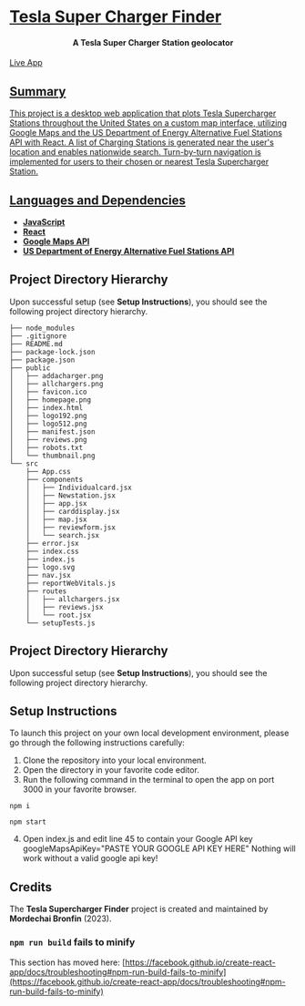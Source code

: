  # [Tesla Super Charger Finder](https://www.teslasc.net/)

 <h4 align="center">A Tesla Super Charger Station geolocator</h1>

 <a href="https://www.teslasc.net/">Live App
 

## Summary
This project is a desktop web application that plots Tesla Supercharger Stations throughout the United States on a custom map interface, utilizing Google Maps and the US Department of Energy Alternative Fuel Stations API with React. A list of Charging Stations is generated near the user's location and enables nationwide search. Turn-by-turn navigation is implemented for users to their chosen or nearest Tesla Supercharger Station.

## Languages and Dependencies

* **[JavaScript](https://developer.mozilla.org/en-US/docs/Web/JavaScript)**
* **[React](https://react.dev/)**
* **[Google Maps API]()**
* **[US Department of Energy Alternative Fuel Stations API]()**

## Project Directory Hierarchy

Upon successful setup (see **Setup Instructions**), you should see the following project directory hierarchy.

```
├── node_modules
├── .gitignore
├── README.md
├── package-lock.json
├── package.json
├── public
│   ├── addacharger.png
│   ├── allchargers.png
│   ├── favicon.ico
│   ├── homepage.png
│   ├── index.html
│   ├── logo192.png
│   ├── logo512.png
│   ├── manifest.json
│   ├── reviews.png
│   ├── robots.txt
│   └── thumbnail.png
└── src
    ├── App.css
    ├── components
    │   ├── Individualcard.jsx
    │   ├── Newstation.jsx
    │   ├── app.jsx
    │   ├── carddisplay.jsx
    │   ├── map.jsx
    │   ├── reviewform.jsx
    │   └── search.jsx
    ├── error.jsx
    ├── index.css
    ├── index.js
    ├── logo.svg
    ├── nav.jsx
    ├── reportWebVitals.js
    ├── routes
    │   ├── allchargers.jsx
    │   ├── reviews.jsx
    │   └── root.jsx
    └── setupTests.js
```


## Project Directory Hierarchy
Upon successful setup (see **Setup Instructions**), you should see the following project directory hierarchy.


## Setup Instructions

To launch this project on your own local development environment, please go through the following instructions carefully:

1. Clone the repository into your local environment.
2. Open the directory in your favorite code editor.
3. Run the following command in the terminal to open the app on port 3000 in your favorite browser.


```console 
npm i
```

```console 
npm start
```

4. Open index.js and edit line 45 to contain your Google API key
googleMapsApiKey="PASTE YOUR GOOGLE API KEY HERE"
Nothing will work without a valid google api key!


## Credits

The **Tesla Supercharger Finder** project is created and maintained by **Mordechai Bronfin** (2023).





### `npm run build` fails to minify

This section has moved here: [https://facebook.github.io/create-react-app/docs/troubleshooting#npm-run-build-fails-to-minify](https://facebook.github.io/create-react-app/docs/troubleshooting#npm-run-build-fails-to-minify)
